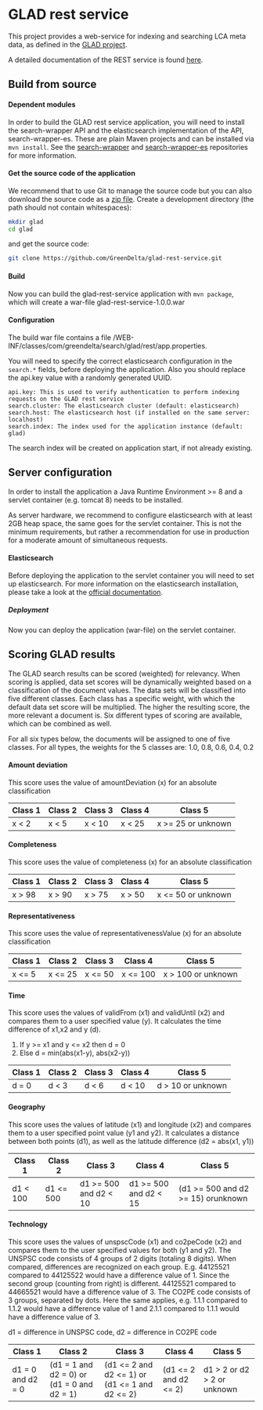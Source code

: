 # GLAD rest service
This project provides a web-service for indexing and searching LCA meta data, as defined in the [GLAD project](https://www.lifecycleinitiative.org/resources-2/global-lca-data-network-glad/).

A detailed documentation of the REST service is found [here](https://rawgit.com/GreenDelta/glad-rest-service/master/index.html).

## Build from source

#### Dependent modules
In order to build the GLAD rest service application, you will need to install the search-wrapper API and the elasticsearch implementation of the API, search-wrapper-es.
These are plain Maven projects and can be installed via `mvn install`. See the
[search-wrapper](https://github.com/GreenDelta/search-wrapper) and 
[search-wrapper-es](https://github.com/GreenDelta/search-wrapper-es) repositories for more
information.

#### Get the source code of the application
We recommend that to use Git to manage the source code but you can also download
the source code as a [zip file](https://github.com/GreenDelta/glad-rest-service/archive/master.zip).
Create a development directory (the path should not contain whitespaces):

```bash
mkdir glad
cd glad
```

and get the source code:

```bash
git clone https://github.com/GreenDelta/glad-rest-service.git
```

#### Build
Now you can build the glad-rest-service application with `mvn package`, which will create a war-file glad-rest-service-1.0.0.war

#### Configuration
The build war file contains a file /WEB-INF/classes/com/greendelta/search/glad/rest/app.properties.

You will need to specify the correct elasticsearch configuration in the `search.*` fields, before deploying the application. Also you should replace the api.key value with a randomly generated UUID.

```
api.key: This is used to verify authentication to perform indexing requests on the GLAD rest service
search.cluster: The elasticsearch cluster (default: elasticsearch)
search.host: The elasticsearch host (if installed on the same server: localhost)
search.index: The index used for the application instance (default: glad)
```
The search index will be created on application start, if not already existing.

## Server configuration
In order to install the application a Java Runtime Environment >= 8 and a servlet container (e.g. tomcat 8) needs to be installed.

As server hardware, we recommend to configure elasticsearch with at least 2GB heap space, the same goes for the servlet container. This is not the minimum requirements, but rather a recommendation for use in production for a moderate amount of simultaneous requests.

#### Elasticsearch
Before deploying the application to the servlet container you will need to set up elasticsearch. For more information on the elasticsearch installation, please take a look at the [official documentation](https://www.elastic.co/guide/en/elasticsearch/reference/current/setup.html).

##### Deployment
Now you can deploy the application (war-file) on the servlet container.

## Scoring GLAD results
The GLAD search results can be scored (weighted) for relevancy. When scoring is applied, data set scores will be dynamically weighted based on a classification of the document values. The data sets will be classified into five different classes. Each class has a specific weight, with which the default data set score will be multiplied. The higher the resulting score, the more relevant a document is. Six different types of scoring are available, which can be combined as well. 

For all six types below, the documents will be assigned to one of five classes. For all types, the weights for the 5 classes are: 1.0, 0.8, 0.6, 0.4, 0.2

#### Amount deviation
This score uses the value of amountDeviation (x) for an absolute classification

| Class 1 | Class 2 | Class 3 | Class 4 | Class 5
| --- | --- | --- | --- | --- |
| x < 2	| x < 5	| x < 10 | x < 25 | x >= 25 or unknown

#### Completeness
This score uses the value of completeness (x) for an absolute classification

| Class 1 | Class 2 | Class 3 | Class 4 | Class 5
| --- | --- | --- | --- | --- |
| x > 98 | x > 90 | x > 75 | x > 50 | x <= 50 or unknown

#### Representativeness
This score uses the value of representativenessValue (x) for an absolute classification

| Class 1 | Class 2 | Class 3 | Class 4 | Class 5
| --- | --- | --- | --- | --- |
| x <= 5 | x <= 25 | x <= 50 | x <= 100 | x > 100 or unknown

#### Time
This score uses the values of validFrom (x1) and validUntil (x2) and compares them to a user specified value (y). It calculates the time difference of x1,x2 and y (d). 

1)	If y >= x1 and y <= x2 then d = 0
2)	Else d = min(abs(x1-y), abs(x2-y))

| Class 1 | Class 2 | Class 3 | Class 4 | Class 5
| --- | --- | --- | --- | --- |
| d = 0 | d < 3 | d < 6 | d < 10 | d > 10 or unknown
 
#### Geography
This score uses the values of latitude (x1) and longitude (x2) and compares them to a user specified point value (y1 and y2). It calculates a distance between both points (d1), as well as the latitude difference (d2 = abs(x1, y1))

| Class 1 | Class 2 | Class 3 | Class 4 | Class 5
| --- | --- | --- | --- | --- |
| d1 < 100 | d1 <= 500 | d1 >= 500 and d2 < 10 | d1 >= 500 and d2 < 15 | (d1 >= 500 and d2 >= 15) orunknown

#### Technology
This score uses the values of unspscCode (x1) and co2peCode (x2) and compares them to the user specified values for both (y1 and y2). The UNSPSC code consists of 4 groups of 2 digits (totaling 8 digits). When compared, differences are recognized on each group. E.g. 44125521 compared to 44125522 would have a difference value of 1. Since the second group (counting from right) is different. 44125521 compared to 44665521 would have a difference value of 3. The CO2PE code consists of 3 groups, separated by dots. Here the same applies, e.g. 1.1.1 compared to 1.1.2 would have a difference value of 1 and 2.1.1 compared to 1.1.1 would have a difference value of 3.

d1 = difference in UNSPSC code, d2 = difference in CO2PE code

| Class 1 | Class 2 | Class 3 | Class 4 | Class 5
| --- | --- | --- | --- | --- |
| d1 = 0 and d2 = 0 | (d1 = 1 and d2 = 0) or (d1 = 0 and d2 = 1) | (d1 <= 2 and d2 <= 1) or (d1 <= 1 and d2 <= 2) | (d1 <= 2 and d2 <= 2) | d1 > 2 or d2 > 2 or unknown

